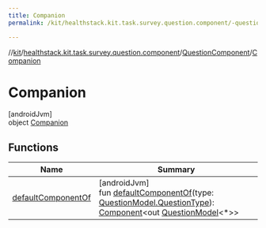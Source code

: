 ```yaml
---
title: Companion
permalink: /kit/healthstack.kit.task.survey.question.component/-question-component/-companion/index.html

---
```

//[kit](../../../../index.html)/[healthstack.kit.task.survey.question.component](../../index.html)/[QuestionComponent](../index.html)/[Companion](index.html)



# Companion



[androidJvm]\
object [Companion](index.html)



## Functions


| Name | Summary |
|---|---|
| [defaultComponentOf](default-component-of.html) | [androidJvm]<br>fun [defaultComponentOf](default-component-of.html)(type: [QuestionModel.QuestionType](../../../healthstack.kit.task.survey.question.model/-question-model/-question-type/index.html)): [Component](../../-component/index.html)&lt;out [QuestionModel](../../../healthstack.kit.task.survey.question.model/-question-model/index.html)&lt;*&gt;&gt; |

